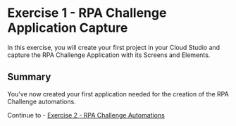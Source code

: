 # Exercise 1 - RPA Challenge Application Capture

In this exercise, you will create your first project in your Cloud Studio and capture the RPA Challenge Application with its Screens and Elements.

## Summary

You've now created your first application needed for the creation of the RPA Challenge automations.


Continue to - [Exercise 2 - RPA Challenge Automations](../exercise2/README.md)



